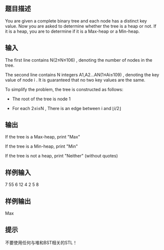 ## 题目描述
You are given a complete binary tree and each node has a distinct key value. Now you are asked to determine whether the tree is a heap or not. If it is a heap, you are to determine if it is a Max-heap or a Min-heap.
## 输入
The first line contains N(2≤N≤106)
, denoting the number of nodes in the tree.

The second line contains N
integers A1,A2...AN(1≤Ai≤109)
, denoting the key value of node i
. It is guaranteed that no two key values are the same.

To simplify the problem, the tree is constructed as follows:

-   The root of the tree is node 1


-   For each 2≤i≤N
    , There is an edge between i
    and ⌊i/2⌋

## 输出
If the tree is a Max-heap, print "Max"

If the tree is a Min-heap, print "Min"

If the tree is not a heap, print "Neither" (without quotes)
## 样例输入
7
55 6 12 4 2 5 8
## 样例输出
Max
## 提示
不要使用任何与堆和BST相关的STL！
